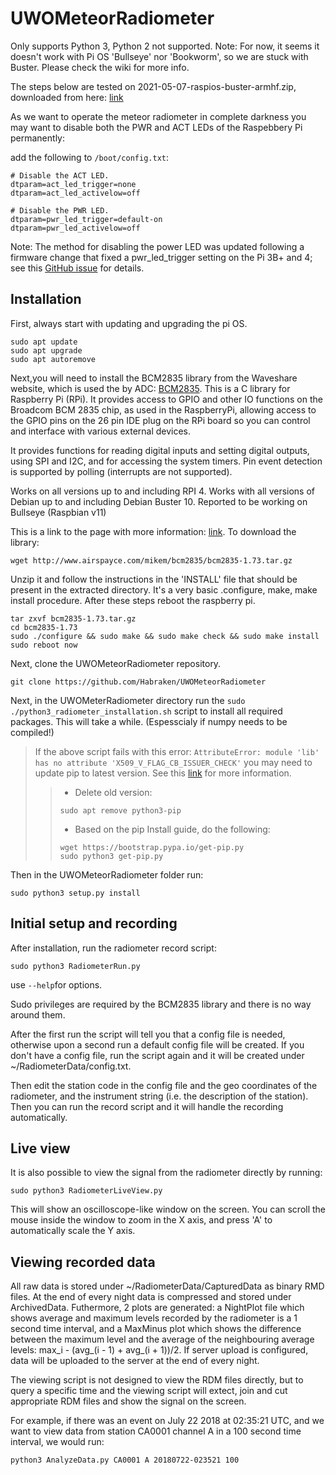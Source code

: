 # UWOMeteorRadiometer

Only supports Python 3, Python 2 not supported. Note: For now, it seems it doesn't work with Pi OS 'Bullseye' nor 'Bookworm', so we are stuck with Buster. Please check the wiki for more info.

The steps below are tested on 2021-05-07-raspios-buster-armhf.zip, downloaded from here: [link](https://downloads.raspberrypi.com/raspios_armhf/images/raspios_armhf-2021-05-28/)

As we want to operate the meteor radiometer in complete darkness you may want to disable both the PWR and ACT LEDs of the Raspebbery Pi permanently:

add the following to ```/boot/config.txt```:
```
# Disable the ACT LED.
dtparam=act_led_trigger=none
dtparam=act_led_activelow=off

# Disable the PWR LED.
dtparam=pwr_led_trigger=default-on
dtparam=pwr_led_activelow=off
```
Note: The method for disabling the power LED was updated following a firmware change that fixed a pwr_led_trigger setting on the Pi 3B+ and 4; see this [GitHub issue](https://github.com/raspberrypi/firmware/issues/1742) for details.



## Installation

First, always start with updating and upgrading the pi OS.
```
sudo apt update
sudo apt upgrade
sudo apt autoremove
```

Next,you will need to install the BCM2835 library from the Waveshare website, which is used the by ADC: [BCM2835](http://www.airspayce.com/mikem/bcm2835/bcm2835-1.73.tar.gz).
This is a C library for Raspberry Pi (RPi). It provides access to GPIO and other IO functions on the Broadcom BCM 2835 chip, as used in the RaspberryPi, allowing access to the GPIO pins on the 26 pin IDE plug on the RPi board so you can control and interface with various external devices.

It provides functions for reading digital inputs and setting digital outputs, using SPI and I2C, and for accessing the system timers. Pin event detection is supported by polling (interrupts are not supported).

Works on all versions up to and including RPI 4. Works with all versions of Debian up to and including Debian Buster 10. Reported to be working on Bullseye (Raspbian v11)

This is a link to the page with more information: [link](http://www.airspayce.com/mikem/bcm2835/). To download the library:

```
wget http://www.airspayce.com/mikem/bcm2835/bcm2835-1.73.tar.gz
```

Unzip it and follow the instructions in the 'INSTALL' file that should be present in the extracted directory. It's a very basic .configure, make, make install procedure. After these steps reboot the raspberry pi.
```
tar zxvf bcm2835-1.73.tar.gz 
cd bcm2835-1.73
sudo ./configure && sudo make && sudo make check && sudo make install
sudo reboot now
```

Next, clone the UWOMeteorRadiometer repository.
```
git clone https://github.com/Habraken/UWOMeteorRadiometer
```

Next, in the UWOMeterRadiometer directory run the ```sudo ./python3_radiometer_installation.sh``` script to install all required packages. This will take a while. (Espesscialy if numpy needs to be compiled!)

> If the above script fails with this error: ```AttributeError: module 'lib' has no attribute 'X509_V_FLAG_CB_ISSUER_CHECK'``` you may need to update pip to latest version.     See this [link](https://askubuntu.com/questions/1428181/module-lib-has-no-attribute-x509-v-flag-cb-issuer-check/1433089#1433089) for more information.
>> - Delete old version:
>> ```
>> sudo apt remove python3-pip 
>> ```
>> - Based on the pip Install guide, do the following:
>> ```
>> wget https://bootstrap.pypa.io/get-pip.py
>> sudo python3 get-pip.py
>> ```

Then in the UWOMeteorRadiometer folder run:
```
sudo python3 setup.py install
```


## Initial setup and recording

After installation, run the radiometer record script:
```
sudo python3 RadiometerRun.py
```
use ```--help```for options.

Sudo privileges are required by the BCM2835 library and there is no way around them.

After the first run the script will tell you that a config file is needed, otherwise upon a second run a default config file will be created. If you don't have a config file, run the script again and it will be created under ~/RadiometerData/config.txt.

Then edit the station code in the config file and the geo coordinates of the radiometer, and the instrument string (i.e. the description of the station).
Then you can run the record script and it will handle the recording automatically.


## Live view

It is also possible to view the signal from the radiometer directly by running:
```
sudo python3 RadiometerLiveView.py
```

This will show an oscilloscope-like window on the screen. You can scroll the mouse inside the window to zoom in the X axis, and press 'A' to automatically scale the Y axis.


## Viewing recorded data

All raw data is stored under ~/RadiometerData/CapturedData as binary RMD files. At the end of every night data is compressed and stored under ArchivedData. Futhermore, 2 plots are generated: a NightPlot file which shows average and maximum levels recorded by the radiometer is a 1 second time interval, and a MaxMinus plot which shows the difference between the maximum level and the average of the neighbouring average levels: max_i - (avg_(i - 1) + avg_(i + 1))/2.
If server upload is configured, data will be uploaded to the server at the end of every night.

The viewing script is not designed to view the RDM files directly, but to query a specific time and the viewing script will extect, join and cut appropriate RDM files and show the signal on the screen.

For example, if there was an event on July 22 2018 at 02:35:21 UTC, and we want to view data from station CA0001 channel A in a 100 second time interval, we would run:
```
python3 AnalyzeData.py CA0001 A 20180722-023521 100
```
